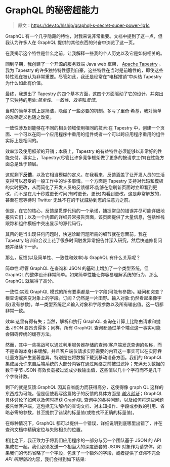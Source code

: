 # GraphQL 的秘密超能力

> 原文：<https://dev.to/hlship/graphql-s-secret-super-power-1g1c>

GraphQL 有一个几乎隐藏的特性，对我来说非常重要。文档中提到了这一点，但我认为许多人在 GraphQL 提供的其他东西的兴奋中浏览了这一页。

在我揭示这个特性是什么之前，让我解释一些我的个人历史以及它是如何相关的。

回到早期，我创建了一个开源的服务器端 Java web 框架， [Apache Tapestry](http://tapestry.apache.org/) 。我为 Tapestry 的许多独特特性感到自豪，这些特性在当时是前瞻性的，即使这些特性现在被认为非常重要。尽管如此，我还是经常在“电梯推销”中纠结 Tapestry 为什么如此有价值。

最终，我想出了 Tapestry 的四个基本方面，这四个方面驱动了它的设计，并突出了它独特的用处:*简单性*、*一致性*、*效率*和*反馈*。

当时的简单本质上是简洁，隐藏了一些必要的机制。多亏了里奇·希基，我对简单的准确定义也随之改变。

一致性涉及到能够在不同的相关领域使用相同的技术:在 Tapestry 中，创建一个页面、一个可以在同一个应用程序中重用的组件或者一个可以跨应用程序重用的组件实际上是相同的。

效率涉及使用框架的开销；本质上，Tapestry 的有益特性必须能够以非常好的性能交付。事实上，Tapestry(尽管比许多竞争框架做了更多的按请求工作)在性能方面总是处于顶层。

这就剩下**反馈**，以及它相当模糊的定义。在我看来，反馈涵盖了让开发人员的生活变得可以忍受的一般工作中的许多事情。一个方面是 Tapestry 支持对代码和模板的实时更改，从而简化了开发人员的反馈循环:能够在您刷新页面时立即看到更改，而不是在几十秒或更长时间(有时更长，更长)内看到更改，这是非常解放的，甚至在您等待时 Twitter 无处不在的干扰威胁到您的注意力之前。

但是，在它的核心，反馈是贯穿代码的一个承诺，捕捉常见的错误并尽可能详细地报告它们；以及一个内置的详细异常报告页面，该页面提供了大量信息，包括堆栈跟踪和组件模板中突出显示的源代码行。

其目的是当出现任何问题时，快速诊断问题所需的细节就在您面前。我在 Tapestry 培训和会议上花了很多时间触发异常报告并深入研究，然后快速修复问题并继续下一步。

那么，反馈(以及简单性、一致性和效率)与 GraphQL 有什么关系呢？

简单性:尽管 GraphQL 在查询和 JSON 的基础上增加了一个类型系统，但 GraphQL 的整体设计非常简单。如果简单性能让你容易理解系统的行为，那么 GraphQL 就赢得了高分。

一致性:实现 GraphQL 模式的所有要素都是一个字段(可能有参数)。疑问和突变？根查询或突变对象上的字段。订阅？仍然是一片田野。输入对象:仍然看起来像字段(没有参数)。单一类型系统定义输入对象和字段参数以及所有输出值。这一切都非常一致。

效率:这里有得有失；当然，解析和执行 GraphQL 查询在计算上比路由请求和抛出 JSON 要昂贵得多；同样，所有 GraphQL 查询都通过单个端点这一事实可能会阻碍传统的缓存方法。

然而，其中一些挑战可以通过利用服务器存储的查询(客户端发送查询的名称，而不是查询本身)来缓解，并且客户端仅请求实际需要的内容这一事实可以在实际吞吐量方面产生显著差异，特别是在将数据下载到移动设备方面。我们的 GraphQL 集成层允许来自后端系统的大部分内容在通过网络之前被过滤掉；充满无关数据的数千字节 JSON 有效负载被过滤成少数输出值，这些值以几十个字符而不是几千个字符计数。

剩下的就是反馈:GraphQL 因其自省能力而获得高分，这使得像 graph QL 这样的东西成为可能。但是促使我写这篇帖子的反馈的具体方面是 [*输入验证*](https://graphql.org/learn/validation/)；GraphQL 具体讨论了如何以及何时捕获 GraphQL 查询中的各种问题，以及如何将这些问题报告给客户端。这包括无法解析的查询文档、对未知操作、字段或参数的引用、省略必需的参数，甚至提供了错误的标量值(或格式不正确的标量值)。

在每种情况下，GraphQL 都可以提供一个错误，详细说明到底哪里出错了，并在查询文档中精确定位与失败相关的位置。

相比之下，我正致力于将我们应用程序的一部分与另一个团队基于 JSON 的 API 集成在一起。我们必须发送一个相当大的深度嵌套的 JSON 对象作为请求体。如果我们的代码省略了一个字段，包含了一个额外的字段，或者提供了*任何*不完全*API 所期望的*内容，我们会得到如下结果: